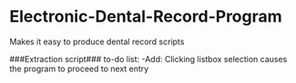 # Electronic-Dental-Record-Program
Makes it easy to produce dental record scripts

###Extraction script###
to-do list:
  -Add: Clicking listbox selection causes the program to proceed to next entry
  
